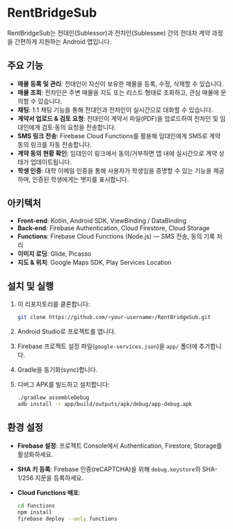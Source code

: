 # RentBridgeSub

RentBridgeSub는 전대인(Sublessor)과 전차인(Sublessee) 간의 전대차 계약 과정을 간편하게 지원하는 Android 앱입니다.

## 주요 기능

* **매물 등록 및 관리**: 전대인이 자신이 보유한 매물을 등록, 수정, 삭제할 수 있습니다.
* **매물 조회**: 전차인은 주변 매물을 지도 또는 리스트 형태로 조회하고, 관심 매물에 문의할 수 있습니다.
* **채팅**: 1:1 채팅 기능을 통해 전대인과 전차인이 실시간으로 대화할 수 있습니다.
* **계약서 업로드 & 검토 요청**: 전대인이 계약서 파일(PDF)을 업로드하여 전차인 및 임대인에게 검토·동의 요청을 전송합니다.
* **SMS 링크 전송**: Firebase Cloud Functions를 활용해 임대인에게 SMS로 계약 동의 링크를 자동 전송합니다.
* **계약 동의 현황 확인**: 임대인이 링크에서 동의/거부하면 앱 내에 실시간으로 계약 상태가 업데이트됩니다.
* **학생 인증**: 대학 이메일 인증을 통해 사용자가 학생임을 증명할 수 있는 기능을 제공하며, 인증된 학생에게는 뱃지를 표시합니다.

## 아키텍처

* **Front-end**: Kotlin, Android SDK, ViewBinding / DataBinding
* **Back-end**: Firebase Authentication, Cloud Firestore, Cloud Storage
* **Functions**: Firebase Cloud Functions (Node.js) — SMS 전송, 동의 기록 처리
* **이미지 로딩**: Glide, Picasso
* **지도 & 위치**: Google Maps SDK, Play Services Location

## 설치 및 실행

1. 이 리포지토리를 클론합니다:

   ```bash
   git clone https://github.com/<your-username>/RentBridgeSub.git
   ```
2. Android Studio로 프로젝트를 엽니다.
3. Firebase 프로젝트 설정 파일(`google-services.json`)을 `app/` 폴더에 추가합니다.
4. Gradle을 동기화(sync)합니다.
5. 디버그 APK를 빌드하고 설치합니다:

   ```bash
   ./gradlew assembleDebug
   adb install -r app/build/outputs/apk/debug/app-debug.apk
   ```

## 환경 설정

* **Firebase 설정**: 프로젝트 Console에서 Authentication, Firestore, Storage를 활성화하세요.
* **SHA 키 등록**: Firebase 인증(reCAPTCHA)을 위해 `debug.keystore`의 SHA-1/256 지문을 등록하세요.
* **Cloud Functions 배포**:

  ```bash
  cd functions
  npm install
  firebase deploy --only functions
  ```
